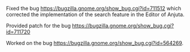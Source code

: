 Fixed the bug https://bugzilla.gnome.org/show_bug.cgi?id=711512 which corrected the implementation of the search feature in the Editor of Anjuta.

Provided patch for the bug https://bugzilla.gnome.org/show_bug.cgi?id=711720

Worked on the bug https://bugzilla.gnome.org/show_bug.cgi?id=564269.
